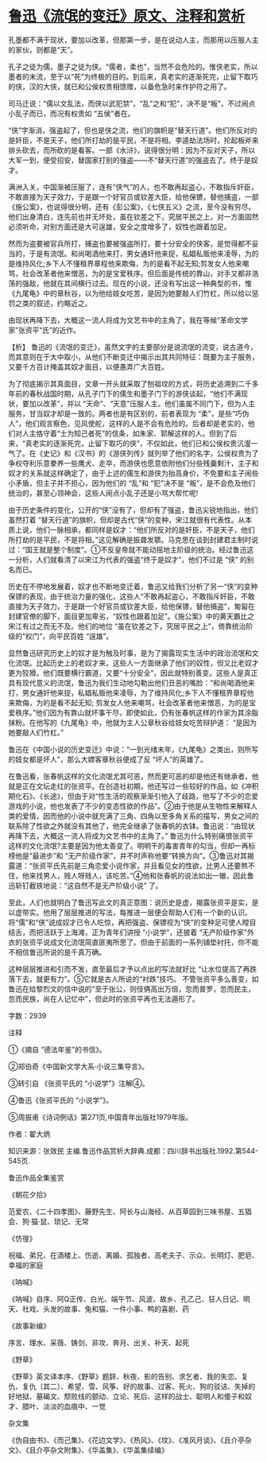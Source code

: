 # [鲁迅《流氓的变迁》原文、注释和赏析](https://www.vrrw.net/wx/9596.html)

孔墨都不满于现状，要加以改革，但那第一步，是在说动人主，而那用以压服人主的家伙，则都是“天”。

孔子之徒为儒，墨子之徒为侠。“儒者，柔也”，当然不会危险的。惟侠老实，所以墨者的末流，至于以“死”为终极的目的。到后来，真老实的逐渐死完，止留下取巧的侠，汉的大侠，就已和公侯权贵相馈赠，以备危急时来作护符之用了。

司马迁说：“儒以文乱法，而侠以武犯禁”，“乱”之和“犯”，决不是“叛”，不过闹点小乱子而已，而况有权贵如 “五侯”者在。

“侠”字渐消，强盗起了，但也是侠之流，他们的旗帜是“替天行道”。他们所反对的是奸臣，不是天子，他们所打劫的是平民，不是将相。李逵劫法场时，抡起板斧来排头砍去，而所砍的是看客。一部《水浒》，说得很分明：因为不反对天子，所以大军一到，便受招安，替国家打别的强盗——不“替天行道”的强盗去了。终于是奴才。

满洲入关，中国渐被压服了，连有“侠气”的人，也不敢再起盗心，不敢指斥奸臣，不敢直接为天子效力，于是跟一个好官员或钦差大臣，给他保镳，替他捕盗，一部《施公案》，也说得很分明，还有《彭公案》，《七侠五义》之流，至今没有穷尽。他们出身清白，连先前也并无坏处，虽在钦差之下，究居平民之上，对一方面固然必须听命，对别方面还是大可逞雄，安全之度增多了，奴性也跟着加足。

然而为盗要被官兵所打，捕盗也要被强盗所打，要十分安全的侠客，是觉得都不妥当的，于是有流氓。和尚喝酒他来打，男女通奸他来捉，私娼私贩他来凌辱，为的是维持风化;乡下人不懂租界章程他来欺侮，为的是看不起无知;剪发女人他来嘲骂，社会改革者他来憎恶，为的是宝爱秩序。但后面是传统的靠山，对手又都非浩荡的强敌，他就在其间横行过去。现在的小说，还没有写出这一种典型的书，惟《九尾龟》中的章秋谷，以为他给妓女吃苦，是因为她要敲人们竹杠，所以给以惩罚之类的叙述，约略近之。

由现状再降下去，大概这一流人将成为文艺书中的主角了，我在等候“革命文学家”张资平“氏”的近作。



【析】 鲁迅的《流氓的变迁》，虽然文字的主要部分是说流氓的流变，说古道今，而其意则在于大中取小，从他们不断变迁中揭示出其共同特征：既要为主子服务，又要千方百计掩盖其奴才面目，以便愚弄广大百姓。

为了彻底揭示其真面目，文章一开头就采取了刨祖坟的方式，将历史追溯到二千多年前的春秋战国时期，从孔子门下的儒生和墨子门下的游侠谈起，“他们不满现状，要加以改革”，并以 “天命”、“天意”压服人主。他们虽属不同门下，但为人主服务，甘当奴才却是一致的。两者也是有区别的，前者表现为 “柔”，是些“巧伪人”，他们观言察色，见风使舵，这样的人是不会有危险的。后者却是老实的，他们对人主恪守着“士为知己者死”的信条，如朱家、郭解这样的人。但到了后来，“真老实的逐渐死完，止留下取巧的侠”，不仅如此，他们已和公侯权贵沆瀣一气了。在《史记》和《汉书》的《游侠列传》就列举了他们的名字，公侯权贵为了争权夺利乐意豢养一些鹰犬、走卒，而游侠也愿意依附他们分些残羹剩汁，主子和奴才的关系就这样确定了，由于上述的儒生和游侠为抬高身价，不免要和主子闹些小矛盾，但主子并不担心，因为他们的 “乱”和 “犯”决不是 “叛”，是不会危及他们统治的，甚至心领神会，这些人闹点小乱子还是小骂大帮忙呢!

由于历史条件的变化，公开的“侠”没有了，但却有了强盗，鲁迅尖锐地指出，他们虽然打着 “替天行道”的旗帜，但却是古代“侠”的变种，宋江就很有代表性。从本质上说，他们一脉相承，都同样是奴才：“他们所反对的是奸臣，不是天子，他们所打劫的是平民，不是将相。”这见解确是振聋发聩。马克思在谈到封建君主制时说过：“国王就是整个制度”。①不反皇帝就不能动摇地主阶级的统治。经过鲁迅这一分析，人们就看清了以宋江为代表的强盗“终于是奴才”，他们不过是 “侠” 的别名而已。

历史在不停地发展着，奴才也不断地变迁着，鲁迅又给我们分析了另一“侠”的变种保镖的表现，由于统治力量的强化，这些人“不敢再起盗心，不敢指斥奸臣，不敢直接为天子效力，于是跟一个好官员或钦差大臣，给他保镖，替他捕盗”，匍匐在封建官僚的脚下，面目更加卑劣，“奴性也跟着加足”。《施公案》中的黄天霸比之宋江有过之而无不及。他们的地位 “虽在钦差之下，究居平民之上”，倚靠统治阶级的“权门”，向平民百姓 “逞雄”。

显然鲁迅研究历史上的奴才是为触及时事，是为了揭露现实生活中的政治流氓和文化流氓。比起历史上的老奴才来，这些人一方面继承了他们的奴性，但又比老奴才更为狡猾。他们既要横行霸道，又要“十分安全”，因此就特别善变。这些人是真正具有现代意义的流氓，鲁迅为我们生动地勾勒出他们丑恶的嘴脸：“和尚喝酒他来打，男女通奸他来捉，私娼私贩他来凌辱，为了维持风化;乡下人不懂租界章程他来欺侮，为的是看不起无知; 剪发女人他来嘲骂，社会改革者他来憎恶，为的是宝爱秩序。”他们因为有靠山就坏事干尽，即使如此，仍有张春帆这样的作家为其涂脂抹粉。在他写的《九尾龟》中，他就为主人公章秋谷给妓女吃苦辩护道： “是因为她要敲人们竹杠。”

鲁迅在《中国小说的历史变迁》中说：“一到光绪末年，《九尾龟》之类出，则所写的妓女都是坏人”，那么大嫖客章秋谷便成了反 “坏人”的英雄了。

在鲁迅看，张春帆这样的文化流氓尤其可恶，然而更可恶的却是他还有继承者，他就是正在文坛走红的张资平。在创造社初期，他还写过一些较好的作品，如《冲积期化石》、《长途》，但由于对“性生活的观察渐渐引他入了歧路，他写了不少的恋爱游戏的小说，他也发表了不少的变态性欲的作品”。②由于他是从生物性来解释人类的爱情，因而他的小说中就充满了三角、四角以至多角关系的描写，男女之间的联系除了性欲之外就没有其他了，他完全继承了张春帆的衣钵。鲁迅说：“由现状再降下去，大概这一流人将成为文艺书中的主角了。” 鲁迅为什么特别痛恨张资平这样的文化流氓?主要是因为他太善变了。明明干的毒害青年的勾当，但却一再标榜他是“最进步”和 “无产阶级作家”，并不时声称他要“转换方向”。③鲁迅对其揭露道：“张资平氏先前是三角恋爱小说作家，并且看见女的性欲，比男人还要熬不住，他来找男人，贱人呀贱人，该吃苦。”④他和张春帆的说法如出一辙，因此鲁迅斩钉截铁地说：“这自然不是无产阶级小说” 了。

至此，人们也就明白了鲁迅写此文的真正意图：说历史是虚，揭露张资平是实，是以虚带实。他用了层层推进的写法，每推进一层便会帮助人们有一个新的认识。将“儒”和“侠”说成奴才已令人吃惊，再把强盗、保镖视为“侠”的变种足可使人瞠目结舌，而把活跃于上海滩，正为青年们讲授 “小说学”，还披着 “无产阶级作家”外衣的张资平说成文化流氓简直匪夷所思了。但由于前面的一系列铺垫衬托，你不能不相信鲁迅所说的是千真万确。

这种层层推进和引而不发，直至最后才予以点出的写法就好比 “让水位提高了再跌落下去，就更有力”。⑤它就是古人所说的“衬跌”技巧。 不管张资平多么善变，如鲁迅在给黎烈文的信中说的“至于张公，则伎俩高出万倍，忽而普罗，忽而民主，忽而民族，尚在人记忆中”，但此时的张资平再也无法遁形了。

字数：2939

注释

①《摘自 “德法年鉴”的书信》。

②郑伯奇《中国新文学大系·小说三集导言》。

③转引自 《张资平氏的 “小说学”》注解④。

④鲁迅《张资平氏的 “小说学”》。

⑤周振甫《诗词例话》第271页,中国青年出版社1979年版。

作者：翟大炳

知识来源：张效民 主编.鲁迅作品赏析大辞典.成都：四川辞书出版社.1992.第544-545页.

鲁迅作品全集鉴赏

《朝花夕拾》

范爱农、《二十四孝图》、藤野先生、阿长与山海经、从百草园到三味书屋、五猖会、狗·猫·鼠、琐记、无常

《仿徨》

祝福、弟兄、在酒楼上、伤逝、离婚、孤独者、高老夫子、示众、长明灯、肥皂、幸福的家庭

《呐喊》

《呐喊》自序、阿Q正传、白光、端午节、风波、故乡、孔乙己、狂人日记、明天、社戏、头发的故事、兔和猫、一件小事、鸭的喜剧、药

《故事新编》

序言、理水、采薇、铸剑、非攻、奔月、出关、补天、起死

《野草》

《野草》英文译本序、《野草》题辞、秋夜、影的告别、求乞者、我的失恋、复仇、复仇〔其二〕、希望、雪、风筝、好的故事、过客、死火、狗的驳诘、失掉的好地狱、墓碣文、颓败线的颤动、立论、死后、这样的战士、聪明人和傻子和奴才、腊叶、淡淡的血痕中、一觉

杂文集

《伪自由书》、《而己集》、《花边文学》、《热风》、《坟》、《准风月谈》、《且介亭杂文》、《且介亭杂文附集》、《华盖集》、《华盖集续编》

